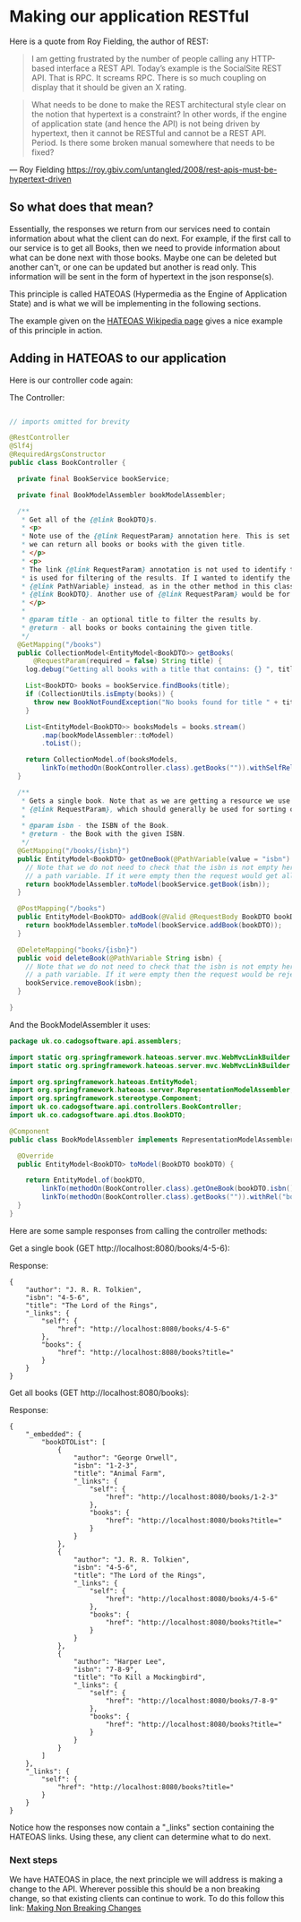 # Making our application RESTful

Here is a quote from Roy Fielding, the author of REST:

> I am getting frustrated by the number of people calling any HTTP-based interface a REST API. Today’s example is the SocialSite REST API. That is RPC. It screams RPC. There is so much coupling on display that it should be given an X rating.

>What needs to be done to make the REST architectural style clear on the notion that hypertext is a constraint? In other words, if the engine of application state (and hence the API) is not being driven by hypertext, then it cannot be RESTful and cannot be a REST API. Period. Is there some broken manual somewhere that needs to be fixed?

— Roy Fielding
https://roy.gbiv.com/untangled/2008/rest-apis-must-be-hypertext-driven

## So what does that mean?

Essentially, the responses we return from our services need to contain information about what the client can do next. For example, if the first call to our service is to get all Books, then we need to provide information about what can be done next with those books. Maybe one can be deleted but another can't, or one can be updated but another is read only. This information will be sent in the form of hypertext in the json response(s).

This principle is called HATEOAS (Hypermedia as the Engine of Application State) and is what we will be implementing in the following sections.

The example given on the [HATEOAS Wikipedia page](https://en.wikipedia.org/wiki/HATEOAS) gives a nice example of this principle in action.

## Adding in HATEOAS to our application

Here is our controller code again:

The Controller:

```java

// imports omitted for brevity

@RestController
@Slf4j
@RequiredArgsConstructor
public class BookController {

  private final BookService bookService;

  private final BookModelAssembler bookModelAssembler;

  /**
   * Get all of the {@link BookDTO}s.
   * <p>
   * Note use of the {@link RequestParam} annotation here. This is set to required = false so that
   * we can return all books or books with the given title.
   * </p>
   * <p>
   * The link {@link RequestParam} annotation is not used to identify the resource (a book), but it
   * is used for filtering of the results. If I wanted to identify the resource I would use a
   * {@link PathVariable} instead, as in the other method in this class that gets a single
   * {@link BookDTO}. Another use of {@link RequestParam} would be for sorting of the results.
   * </p>
   *
   * @param title - an optional title to filter the results by.
   * @return - all books or books containing the given title.
   */
  @GetMapping("/books")
  public CollectionModel<EntityModel<BookDTO>> getBooks(
      @RequestParam(required = false) String title) {
    log.debug("Getting all books with a title that contains: {} ", title);

    List<BookDTO> books = bookService.findBooks(title);
    if (CollectionUtils.isEmpty(books)) {
      throw new BookNotFoundException("No books found for title " + title);
    }

    List<EntityModel<BookDTO>> booksModels = books.stream()
        .map(bookModelAssembler::toModel)
        .toList();

    return CollectionModel.of(booksModels,
        linkTo(methodOn(BookController.class).getBooks("")).withSelfRel());
  }

  /**
   * Gets a single book. Note that as we are getting a resource we use {@link PathVariable}, not
   * {@link RequestParam}, which should generally be used for sorting or filtering the results.
   *
   * @param isbn - the ISBN of the Book.
   * @return - the Book with the given ISBN.
   */
  @GetMapping("/books/{isbn}")
  public EntityModel<BookDTO> getOneBook(@PathVariable(value = "isbn") String isbn) {
    // Note that we do not need to check that the isbn is not empty here as it is
    // a path variable. If it were empty then the request would get all books.
    return bookModelAssembler.toModel(bookService.getBook(isbn));
  }

  @PostMapping("/books")
  public EntityModel<BookDTO> addBook(@Valid @RequestBody BookDTO bookDTO) {
    return bookModelAssembler.toModel(bookService.addBook(bookDTO));
  }

  @DeleteMapping("books/{isbn}")
  public void deleteBook(@PathVariable String isbn) {
    // Note that we do not need to check that the isbn is not empty here as it is
    // a path variable. If it were empty then the request would be rejected.
    bookService.removeBook(isbn);
  }

}

```

And the BookModelAssembler it uses:

```java
package uk.co.cadogsoftware.api.assemblers;

import static org.springframework.hateoas.server.mvc.WebMvcLinkBuilder.linkTo;
import static org.springframework.hateoas.server.mvc.WebMvcLinkBuilder.methodOn;

import org.springframework.hateoas.EntityModel;
import org.springframework.hateoas.server.RepresentationModelAssembler;
import org.springframework.stereotype.Component;
import uk.co.cadogsoftware.api.controllers.BookController;
import uk.co.cadogsoftware.api.dtos.BookDTO;

@Component
public class BookModelAssembler implements RepresentationModelAssembler<BookDTO, EntityModel<BookDTO>> {

  @Override
  public EntityModel<BookDTO> toModel(BookDTO bookDTO) {

    return EntityModel.of(bookDTO,
        linkTo(methodOn(BookController.class).getOneBook(bookDTO.isbn())).withSelfRel(),
        linkTo(methodOn(BookController.class).getBooks("")).withRel("books"));
  }
}
```

Here are some sample responses from calling the controller methods:

Get a single book (GET http://localhost:8080/books/4-5-6):

Response:

```
{
    "author": "J. R. R. Tolkien",
    "isbn": "4-5-6",
    "title": "The Lord of the Rings",
    "_links": {
        "self": {
            "href": "http://localhost:8080/books/4-5-6"
        },
        "books": {
            "href": "http://localhost:8080/books?title="
        }
    }
}
```

Get all books (GET http://localhost:8080/books):

Response:

```
{
    "_embedded": {
        "bookDTOList": [
            {
                "author": "George Orwell",
                "isbn": "1-2-3",
                "title": "Animal Farm",
                "_links": {
                    "self": {
                        "href": "http://localhost:8080/books/1-2-3"
                    },
                    "books": {
                        "href": "http://localhost:8080/books?title="
                    }
                }
            },
            {
                "author": "J. R. R. Tolkien",
                "isbn": "4-5-6",
                "title": "The Lord of the Rings",
                "_links": {
                    "self": {
                        "href": "http://localhost:8080/books/4-5-6"
                    },
                    "books": {
                        "href": "http://localhost:8080/books?title="
                    }
                }
            },
            {
                "author": "Harper Lee",
                "isbn": "7-8-9",
                "title": "To Kill a Mockingbird",
                "_links": {
                    "self": {
                        "href": "http://localhost:8080/books/7-8-9"
                    },
                    "books": {
                        "href": "http://localhost:8080/books?title="
                    }
                }
            }
        ]
    },
    "_links": {
        "self": {
            "href": "http://localhost:8080/books?title="
        }
    }
}
```

Notice how the responses now contain a "_links" section containing the HATEOAS links. Using these, any client can determine what to do next.

### Next steps

We have HATEOAS in place, the next principle we will address is making a change to the API. Wherever possible this should be a non breaking change, so that existing clients can continue to work. To do this follow this link: [Making Non Breaking Changes](./MakingNonBreakingChanges.md)
